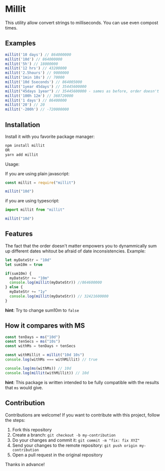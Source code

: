 # Millit
This utility allow convert strings to milliseconds. You can use even compost times.

## Examples
```js
millit('10 days') // 864000000
millit('10d') // 864000000
millit('5h') // 18000000
millit('12 hrs') // 43200000
millit('2.5hours') // 9000000
millit('1min 10s') // 70000
millit('10d 5seconds') // 864005000
millit('1year 45days') // 35445600000
millit("45days 1year") // 35445600000 - sames as before, order doesn't matter
millit('100h 12m') // 360720000
millit('1 days') // 86400000
millit('20') // 20
millit('-200h') // -720000000
```

## Installation
Install it with you favorite package manager:
```sh
npm install millit
OR
yarn add millit
```
Usage:

If you are using plain javascript:
```js
const millit = require("millit")

millit("10d")
```

if you are using typescript:
```ts
import millit from "millit"

millit("10d")
```

## Features
The fact that the order doesn't matter empowers you to dynammically sum up different dates whitout be afraid of date inconsistencies. Example:
```js
let myDateStr = "10d"
let sum10m = true

if(sum10m) {
  myDateStr += "10m"
  console.log(millit(myDateStr)) //864600000
} else {
  myDateStr += "1y"
  console.log(millit(myDateStr)) // 32421600000
}
```
**hint**: Try to change sum10m to `false`

## How it compares with MS
```js
const tenDays = ms("10d")
const tenSecs = ms("10s")
const withMs = tenDays + tenSecs

const withMillit = millit("10d 10s")
console.log(withMs === withMillit) // true

console.log(ms(withMs)) // 10d
console.log(millit(withMillit)) // 10d
```

**hint**: This package is written intended to be fully compatible with the results that `ms` would give.

## Contribution
Contributions are welcome! If you want to contribute with this project, follow the steps:

1. Fork this repository
2. Create a branch: `git checkout -b my-contribution`
3. Do your changes and commit it: `git commit -m "fix: fix XYZ"`
4. Send your changes to the remote repository: `git push origin my-contribution`
5. Open a pull request in the original repository

Thanks in advance!